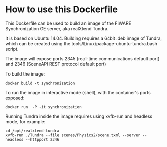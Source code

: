 # How to use this Dockerfile

This Dockerfile can be used to build an image of the FIWARE Synchronization GE server, aka realXtend Tundra.

It is based on Ubuntu 14.04. Building requires a 64bit .deb image of Tundra, which can be created using the
tools/Linux/package-ubuntu-tundra.bash script.

The image will expose ports 2345 (real-time communications default port) and 2346 (SceneAPI REST
protocol default port)

To build the image:

    docker build -t synchronization

To run the image in interactive mode (shell), with the container's ports exposed:

    docker run  -P -it synchronization

Running Tundra inside the image requires using xvfb-run and headless mode, for example:

    cd /opt/realxtend-tundra
    xvfb-run ./Tundra --file scenes/Physics2/scene.txml --server --headless --httpport 2346
